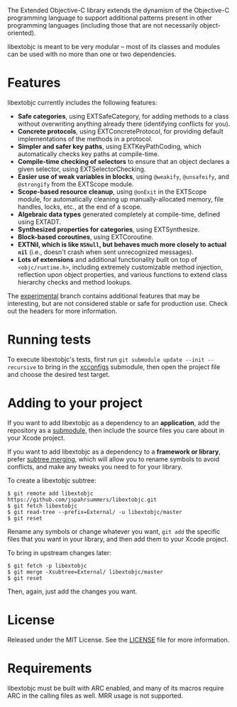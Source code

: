 The Extended Objective-C library extends the dynamism of the Objective-C programming language to support additional patterns present in other programming languages (including those that are not necessarily object-oriented).

libextobjc is meant to be very modular – most of its classes and modules can be used with no more than one or two dependencies.

# Features

libextobjc currently includes the following features:

 * **Safe categories**, using EXTSafeCategory, for adding methods to a class without overwriting anything already there (identifying conflicts for you).
 * **Concrete protocols**, using EXTConcreteProtocol, for providing default implementations of the methods in a protocol.
 * **Simpler and safer key paths**, using EXTKeyPathCoding, which automatically checks key paths at compile-time.
 * **Compile-time checking of selectors** to ensure that an object declares a given selector, using EXTSelectorChecking.
 * **Easier use of weak variables in blocks**, using `@weakify`, `@unsafeify`, and `@strongify` from the EXTScope module.
 * **Scope-based resource cleanup**, using `@onExit` in the EXTScope module, for automatically cleaning up manually-allocated memory, file handles, locks, etc., at the end of a scope.
 * **Algebraic data types** generated completely at compile-time, defined using EXTADT.
 * **Synthesized properties for categories**, using EXTSynthesize.
 * **Block-based coroutines**, using EXTCoroutine.
 * **EXTNil, which is like `NSNull`, but behaves much more closely to actual `nil`** (i.e., doesn't crash when sent unrecognized messages).
 * **Lots of extensions** and additional functionality built on top of `<objc/runtime.h>`, including extremely customizable method injection, reflection upon object properties, and various functions to extend class hierarchy checks and method lookups.

The [experimental](https://github.com/jspahrsummers/libextobjc/tree/experimental)
branch contains additional features that may be interesting, but are not
considered stable or safe for production use. Check out the headers for more
information.

# Running tests

To execute libextobjc's tests, first run `git submodule update --init --recursive`
to bring in the [xcconfigs](https://github.com/jspahrsummers/xcconfigs) submodule,
then open the project file and choose the desired test target.

# Adding to your project

If you want to add libextobjc as a dependency to an **application**, add the
repository as a [submodule](http://git-scm.com/book/en/Git-Tools-Submodules),
then include the source files you care about in your Xcode project.

If you want to add libextobjc as a dependency to a **framework or library**,
prefer [subtree merging](http://git-scm.com/book/en/Git-Tools-Subtree-Merging),
which will allow you to rename symbols to avoid conflicts, and make any tweaks
you need to for your library.

To create a libextobjc subtree:

```
$ git remote add libextobjc https://github.com/jspahrsummers/libextobjc.git
$ git fetch libextobjc
$ git read-tree --prefix=External/ -u libextobjc/master
$ git reset
```

Rename any symbols or change whatever you want, `git add` the specific files
that you want in your library, and then add them to your Xcode project.

To bring in upstream changes later:

```
$ git fetch -p libextobjc
$ git merge -Xsubtree=External/ libextobjc/master
$ git reset
```

Then, again, just add the changes you want.

# License

Released under the MIT License. See the
[LICENSE](https://github.com/jspahrsummers/libextobjc/blob/master/LICENSE.md)
file for more information.

# Requirements

libextobjc must be built with ARC enabled, and many of its macros require ARC in the calling files as well. MRR usage is not supported.
